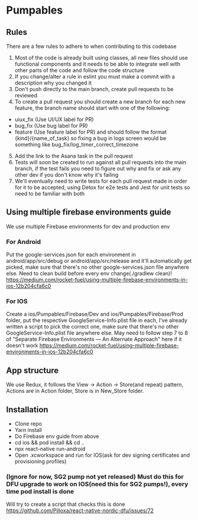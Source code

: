 # Pumpables

## Rules
There are a few rules to adhere to when contributing to this codebase
1. Most of the code is already built using classes, all new files should use functional components and it needs to be able to integrate well with other parts of the code and follow the code structure
2. If you change/alter a rule in eslint you must make a commit with a description why you changed it
3. Don't push directly to the main branch, create pull requests to be reviewed
4. To create a pull request you should create a new branch for each new feature, the branch name should start with one of the following:
- uiux_fix (Use UI/UX label for PR)
- bug_fix (Use bug label for PR)
- feature (Use feature label for PR)
and should follow the format {kind}/{name_of_task} so fixing a bug in logs screen would be something like bug_fix/log_timer_correct_timezone
5. Add the link to the Asana task in the pull request
5. Tests will soon be created to run against all pull requests into the main branch, if the test fails you need to figure out why and fix or ask any other dev if you don't know why it's failing
6. We'll eventually need to write tests for each pull request made in order for it to be accepted, using Detox for e2e tests and Jest for unit tests so need to be familiar with both

## Using multiple firebase environments guide
We use multiple Firebase environments for dev and production env
### For Android
Put the google-services.json for each environment in android/app/src/debug or android/app/src/release and it'll automatically get picked, make sure that there's no other google-services.json file anywhere else. Need to clean build before every env change(./gradlew clean)! https://medium.com/rocket-fuel/using-multiple-firebase-environments-in-ios-12b204cfa6c0

### For IOS
Create a ios/Pumpables/Firebase/Dev and ios/Pumpables/Firebase/Prod folder, put the respective GoogleService-Info.plist file in each, I've already written a script to pick the correct one, make sure that there's no other GoogleService-Info.plist file anywhere else. May need to follow step 7 to 8 of "Separate Firebase Environments — An Alternate Approach" here if it doesn't work https://medium.com/rocket-fuel/using-multiple-firebase-environments-in-ios-12b204cfa6c0

## App structure
We use Redux, it follows the View -> Action -> Store(and repeat) pattern, Actions are in Action folder, Store is in New_Store folder.

## Installation
- Clone repo
- Yarn install
- Do Firebase env guide from above
- cd ios && pod install && cd ..
- npx react-native run-android
- Open .xcworkspace and run for IOS(ask for dev signing certificates and provisioning profiles)


### (Ignore for now, SG2 pump not yet released) Must do this for DFU upgrade to work on IOS(need this for SG2 pumps!), every time pod install is done
Will try to create a script that checks this is done
https://github.com/Pilloxa/react-native-nordic-dfu/issues/72